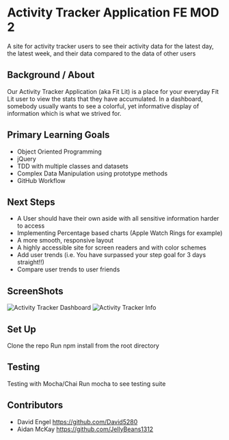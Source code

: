 # Activity Tracker Application FE MOD 2

A site for activity tracker users to see their activity data for the latest day, the latest week, and their data compared to the data of other users

## Background / About
Our Activity Tracker Application (aka Fit Lit) is a place for your everyday Fit Lit user to view the stats that they have accumulated. In a dashboard, somebody usually wants to see a colorful, yet informative display of information which is what we strived for. 

## Primary Learning Goals
 * Object Oriented Programming
  * jQuery
 * TDD with multiple classes and datasets
 * Complex Data Manipulation using prototype methods
 * GitHub Workflow
 
## Next Steps
  * A User should have their own aside with all sensitive information harder to access
  * Implementing Percentage based charts (Apple Watch Rings for example)
  * A more smooth, responsive layout
  * A highly accessible site for screen readers and with color schemes
  * Add user trends (i.e. You have surpassed your step goal for 3 days straight!!)
  * Compare user trends to user friends 
  
  
## ScreenShots 

![Activity Tracker Dashboard](https://i.postimg.cc/svKpR0gj/activity-tracker-dashboard.png)
![Activity Tracker Info](https://i.postimg.cc/sMN7MQWb/activity-tracker-info.png)

## Set Up
Clone the repo
Run npm install from the root directory

## Testing
Testing with Mocha/Chai
Run mocha to see testing suite

## Contributors
  * David Engel https://github.com/David5280
  * Aidan McKay https://github.com/JellyBeans1312

